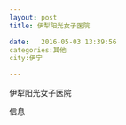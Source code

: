 ```yaml
--- 
layout: post 
title: 伊犁阳光女子医院

date:   2016-05-03 13:39:56 
categories:其他  
city:伊宁
  
--- 
```

   
伊犁阳光女子医院

信息

